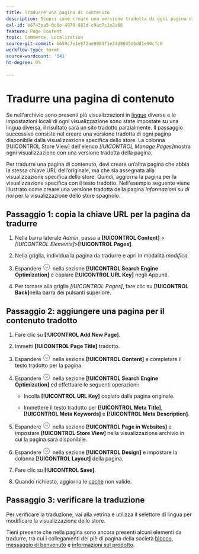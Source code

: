 ```yaml
---
title: Tradurre una pagina di contenuto
description: Scopri come creare una versione tradotta di ogni pagina disponibile dalla visualizzazione specifica dello store.
exl-id: e8743ea5-0c8e-4970-987d-c9ac7c1e2a66
feature: Page Content
topic: Commerce, Localization
source-git-commit: b659c7e1e8f2ae9883f1e24d8045d6dd1e90cfc0
workflow-type: tm+mt
source-wordcount: '341'
ht-degree: 0%

---
```


# Tradurre una pagina di contenuto

Se nell&#39;archivio sono presenti più visualizzazioni in [lingue](../stores-purchase/store-localize.md) diverse e le impostazioni locali di ogni visualizzazione sono state impostate su una lingua diversa, il risultato sarà un sito tradotto parzialmente. Il passaggio successivo consiste nel creare una versione tradotta di ogni pagina disponibile dalla visualizzazione specifica dello store. La colonna [!UICONTROL Store View] dell&#39;elenco _[!UICONTROL Manage Pages]_&#x200B;mostra ogni visualizzazione con una versione tradotta della pagina.

Per tradurre una pagina di contenuto, devi creare un’altra pagina che abbia la stessa chiave URL dell’originale, ma che sia assegnata alla visualizzazione specifica dello store. Quindi, aggiorna la pagina per la visualizzazione specifica con il testo tradotto. Nell&#39;esempio seguente viene illustrato come creare una versione tradotta della pagina _Informazioni su di noi_ per la visualizzazione dello store spagnolo.

## Passaggio 1: copia la chiave URL per la pagina da tradurre

1. Nella barra laterale _Admin_, passa a **[!UICONTROL Content]** > _[!UICONTROL Elements]_>**[!UICONTROL Pages]**.

1. Nella griglia, individua la pagina da tradurre e apri in modalità _modifica_.

1. Espandere ![Il selettore di espansione](../assets/icon-display-expand.png) nella sezione **[!UICONTROL Search Engine Optimization]** e copiare **[!UICONTROL URL Key]** negli Appunti.

1. Per tornare alla griglia _[!UICONTROL Pages]_, fare clic su **[!UICONTROL Back]**&#x200B;nella barra dei pulsanti superiore.

## Passaggio 2: aggiungere una pagina per il contenuto tradotto

1. Fare clic su **[!UICONTROL Add New Page]**.

1. Immetti **[!UICONTROL Page Title]** tradotto.

1. Espandere ![Selettore di espansione](../assets/icon-display-expand.png) nella sezione **[!UICONTROL Content]** e completare il testo tradotto per la pagina.

1. Espandere ![Il selettore di espansione](../assets/icon-display-expand.png) nella sezione **[!UICONTROL Search Engine Optimization]** ed effettuare le seguenti operazioni:

   - Incolla **[!UICONTROL URL Key]** copiato dalla pagina originale.

   - Immettere il testo tradotto per **[!UICONTROL Meta Title]**, **[!UICONTROL Meta Keywords]** e **[!UICONTROL Meta Description]**.

1. Espandere ![Il selettore di espansione](../assets/icon-display-expand.png) nella sezione **[!UICONTROL Page in Websites]** e impostare **[!UICONTROL Store View]** nella visualizzazione archivio in cui la pagina sarà disponibile.

1. Espandere ![Il selettore di espansione](../assets/icon-display-expand.png) nella sezione **[!UICONTROL Design]** e impostare la colonna **[!UICONTROL Layout]** della pagina.

1. Fare clic su **[!UICONTROL Save]**.

1. Quando richiesto, aggiorna le [cache](../systems/cache-management.md) non valide.

## Passaggio 3: verificare la traduzione

Per verificare la traduzione, vai alla vetrina e utilizza il selettore di lingua per modificare la visualizzazione dello store.

Tieni presente che nella pagina sono ancora presenti alcuni elementi da tradurre, tra cui i collegamenti del piè di pagina della società [blocco](block-add.md), [messaggio di benvenuto](../getting-started/storefront-branding.md#change-the-welcome-message) e [informazioni sul prodotto](../stores-purchase/store-localize.md#localize-products).
